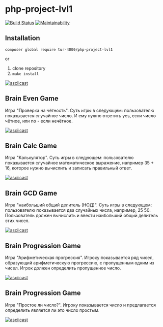# php-project-lvl1

[![Build Status](https://travis-ci.org/Tur-4000/php-lvl1.svg?branch=master)](https://travis-ci.org/Tur-4000/php-lvl1)
[![Maintainability](https://api.codeclimate.com/v1/badges/69e5673b29ec59b876b0/maintainability)](https://codeclimate.com/github/Tur-4000/php-project-lvl1/maintainability)

## Installation

`composer global require tur-4000/php-project-lvl1`

or

1. clone repository
2. `make install`

[![asciicast](https://asciinema.org/a/254620.svg)](https://asciinema.org/a/254620)

## Brain Even Game

Игра "Проверка на чётность". Суть игры в следующем: пользователю показывается случайное число. И ему нужно ответить yes, если число чётное, или no - если нечётное.

[![asciicast](https://asciinema.org/a/255460.svg)](https://asciinema.org/a/255460)

## Brain Calc Game

Игра "Калькулятор". Суть игры в следующем: пользователю показывается случайное математическое выражение, например 35 + 16, которое нужно вычислить и записать правильный ответ.

[![asciicast](https://asciinema.org/a/255461.svg)](https://asciinema.org/a/255461)

## Brain GCD Game

Игра "наибольший общий делитель (НОД)". Суть игры в следующем: пользователю показывается два случайных числа, например, 25 50. Пользователь должен вычислить и ввести наибольший общий делитель этих чисел.

[![asciicast](https://asciinema.org/a/255464.svg)](https://asciinema.org/a/255464)

## Brain Progression Game

Игра "Арифметическая прогрессия".
Игроку показывается ряд чисел, образующий арифметическую прогрессию, с пропущенным одним из чисел. Игрок должен определить пропущенное число.

[![asciicast](https://asciinema.org/a/255466.svg)](https://asciinema.org/a/255466)

## Brain Progression Game

Игра "Простое ли число?".
Игроку показывается число и предлагается определить является ли это число простым.

[![asciicast](https://asciinema.org/a/255468.svg)](https://asciinema.org/a/255468)
